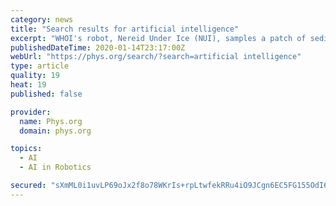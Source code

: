 ```yaml
---
category: news
title: "Search results for artificial intelligence"
excerpt: "WHOI's robot, Nereid Under Ice (NUI), samples a patch of sediment from the mineral-rich floor of Kolumbo volcano off Santorini Island, Greece. This is the first known automated sample taken by a robot in the ocean."
publishedDateTime: 2020-01-14T23:17:00Z
webUrl: "https://phys.org/search/?search=artificial intelligence"
type: article
quality: 19
heat: 19
published: false

provider:
  name: Phys.org
  domain: phys.org

topics:
  - AI
  - AI in Robotics

secured: "sXmML0i1uvLP69oJx2f8o78WKrIs+rpLtwfekRRu4iO9JCgn6EC5FG155OdI6E/7zDnROWDNEVZc44TXkBdAOjg+O0a4gGrALVpnqqlqidrf6NVibK8OwpoV4woDSY/TICK08C+uXIQhmRj9t1crRub4KbaGzAjb6lYIkbQ8tZqTQRA6eB0ntsm/3A/rTjsyCz1/2K3gyg6+5loKq8oKs+oijed6rWGsrqnooeLoNHTEVCeFCLxaUT18+cKLWzqffAlcRrIMMFxQ84FSSoCu6cXjEiWx8DmZbZ6wnZIkG28=;W/1DF6I/EBpj9kpzeRfVDw=="
---
```


